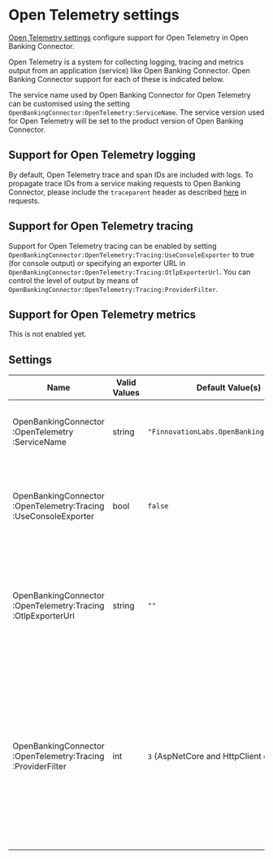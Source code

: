# Open Telemetry settings

[Open Telemetry settings](#settings) configure support for Open Telemetry in Open Banking Connector.

Open Telemetry is a system for collecting logging, tracing and metrics output from an application (service) like Open Banking Connector. Open Banking Connector support for each of these is indicated below.

The service name used by Open Banking Connector for Open Telemetry can be customised using the setting `OpenBankingConnector:OpenTelemetry:ServiceName`. The service version used for Open Telemetry will be set to the product version of Open Banking Connector.

## Support for Open Telemetry logging

By default, Open Telemetry trace and span IDs are included with logs. To propagate trace IDs from a service making requests to Open Banking Connector, please include the `traceparent` header as described [here](https://doordash.engineering/2021/06/17/leveraging-opentelemetry-for-custom-context-propagation/#:~:text=A%20close%20look%20at%20OpenTelemetry%E2%80%99s%20propagation%20formats) in requests.

## Support for Open Telemetry tracing

Support for Open Telemetry tracing can be enabled by setting `OpenBankingConnector:OpenTelemetry:Tracing:UseConsoleExporter` to true (for console output) or specifying an exporter URL in `OpenBankingConnector:OpenTelemetry:Tracing:OtlpExporterUrl`. You can control the level of output by means of `OpenBankingConnector:OpenTelemetry:Tracing:ProviderFilter`.

## Support for Open Telemetry metrics

This is not enabled yet.

## Settings

| Name                                                                            | Valid Values | Default Value(s)                          | Description                                                                                                                                                     |
|---------------------------------------------------------------------------------|--------------|-------------------------------------------|-----------------------------------------------------------------------------------------------------------------------------------------------------------------|
| OpenBankingConnector<wbr/>:OpenTelemetry<wbr/>:ServiceName                      | string       | `"FinnovationLabs.OpenBanking.Connector"` | Use to customise the service name used with Open Telemetry                                                                                                      |
| OpenBankingConnector<wbr/>:OpenTelemetry<wbr/>:Tracing<wbr/>:UseConsoleExporter | bool         | `false`                                   | Add console exporter to tracing. Will send tracing output to the console.                                                                                       |
| OpenBankingConnector<wbr/>:OpenTelemetry<wbr/>:Tracing<wbr/>:OtlpExporterUrl    | string       | `""`                                      | When non-empty, add OTLP (Open Telemetry Protocol) exporter to tracing with target URL as specified.                                                            |
| OpenBankingConnector<wbr/>:OpenTelemetry<wbr/>:Tracing<wbr/>:ProviderFilter     | int          | `3` (AspNetCore and HttpClient only)      | Use to control tracing providers. Provide sum of desired providers where AspNetCore (top-level) = 1, HttpClient (bank requests) = 2, EFCore (database ORM) = 4. |

